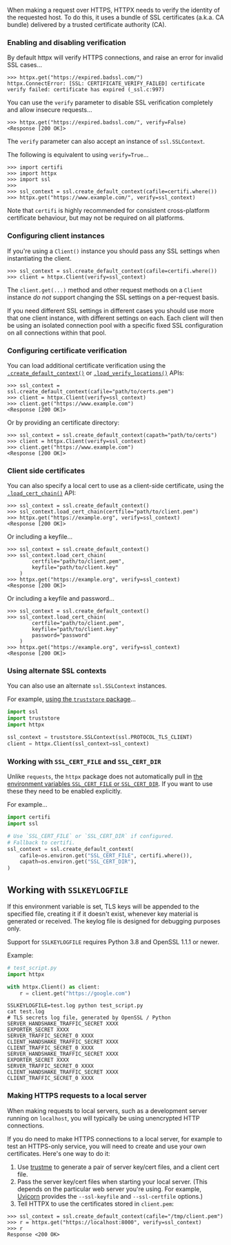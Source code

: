 When making a request over HTTPS, HTTPX needs to verify the identity of the requested host. To do this, it uses a bundle of SSL certificates (a.k.a. CA bundle) delivered by a trusted certificate authority (CA).

### Enabling and disabling verification

By default httpx will verify HTTPS connections, and raise an error for invalid SSL cases...

```pycon
>>> httpx.get("https://expired.badssl.com/")
httpx.ConnectError: [SSL: CERTIFICATE_VERIFY_FAILED] certificate verify failed: certificate has expired (_ssl.c:997)
```

You can use the `verify` parameter to disable SSL verification completely and allow insecure requests...

```pycon
>>> httpx.get("https://expired.badssl.com/", verify=False)
<Response [200 OK]>
```

The `verify` parameter can also accept an instance of `ssl.SSLContext`.

The following is equivalent to using `verify=True`...

```pycon
>>> import certifi
>>> import httpx
>>> import ssl
>>>
>>> ssl_context = ssl.create_default_context(cafile=certifi.where())
>>> httpx.get("https://www.example.com/", verify=ssl_context)
```

Note that `certifi` is highly recommended for consistent cross-platform certificate behaviour, but may not be required on all platforms.

### Configuring client instances

If you're using a `Client()` instance you should pass any SSL settings when instantiating the client.

```pycon
>>> ssl_context = ssl.create_default_context(cafile=certifi.where())
>>> client = httpx.Client(verify=ssl_context)
```

The `client.get(...)` method and other request methods on a `Client` instance *do not* support changing the SSL settings on a per-request basis.

If you need different SSL settings in different cases you should use more that one client instance, with different settings on each. Each client will then be using an isolated connection pool with a specific fixed SSL configuration on all connections within that pool.

### Configuring certificate verification

You can load additional certificate verification using the [`.create_default_context()`](https://docs.python.org/3/library/ssl.html#ssl.create_default_context) or [`.load_verify_locations()`](https://docs.python.org/3/library/ssl.html#ssl.SSLContext.load_verify_locations) APIs:

```pycon
>>> ssl_context = ssl.create_default_context(cafile="path/to/certs.pem")
>>> client = httpx.Client(verify=ssl_context)
>>> client.get("https://www.example.com")
<Response [200 OK]>
```

Or by providing an certificate directory:

```pycon
>>> ssl_context = ssl.create_default_context(capath="path/to/certs")
>>> client = httpx.Client(verify=ssl_context)
>>> client.get("https://www.example.com")
<Response [200 OK]>
```

### Client side certificates

You can also specify a local cert to use as a client-side certificate, using the [`.load_cert_chain()`](https://docs.python.org/3/library/ssl.html#ssl.SSLContext.load_cert_chain) API:

```pycon
>>> ssl_context = ssl.create_default_context()
>>> ssl_context.load_cert_chain(certfile="path/to/client.pem")
>>> httpx.get("https://example.org", verify=ssl_context)
<Response [200 OK]>
```

Or including a keyfile...

```pycon
>>> ssl_context = ssl.create_default_context()
>>> ssl_context.load_cert_chain(
        certfile="path/to/client.pem",
        keyfile="path/to/client.key"
    )
>>> httpx.get("https://example.org", verify=ssl_context)
<Response [200 OK]>
```

Or including a keyfile and password...

```pycon
>>> ssl_context = ssl.create_default_context()
>>> ssl_context.load_cert_chain(
        certfile="path/to/client.pem",
        keyfile="path/to/client.key"
        password="password"
    )
>>> httpx.get("https://example.org", verify=ssl_context)
<Response [200 OK]>
```

### Using alternate SSL contexts

You can also use an alternate `ssl.SSLContext` instances.

For example, [using the `truststore` package](https://truststore.readthedocs.io/)...

```python
import ssl
import truststore
import httpx

ssl_context = truststore.SSLContext(ssl.PROTOCOL_TLS_CLIENT)
client = httpx.Client(ssl_context=ssl_context)
```

### Working with `SSL_CERT_FILE` and `SSL_CERT_DIR`

Unlike `requests`, the `httpx` package does not automatically pull in [the environment variables `SSL_CERT_FILE` or `SSL_CERT_DIR`](https://www.openssl.org/docs/manmaster/man3/SSL_CTX_set_default_verify_paths.html). If you want to use these they need to be enabled explicitly.

For example...

```python
import certifi
import ssl

# Use `SSL_CERT_FILE` or `SSL_CERT_DIR` if configured.
# Fallback to certifi.
ssl_context = ssl.create_default_context(
    cafile=os.environ.get("SSL_CERT_FILE", certifi.where()),
    capath=os.environ.get("SSL_CERT_DIR"),
)
```

## Working with `SSLKEYLOGFILE`

If this environment variable is set, TLS keys will be appended to the specified file, creating it if it doesn't exist, whenever key material is generated or received. The keylog file is designed for debugging purposes only.

Support for `SSLKEYLOGFILE` requires Python 3.8 and OpenSSL 1.1.1 or newer.

Example:

```python
# test_script.py
import httpx

with httpx.Client() as client:
    r = client.get("https://google.com")
```

```console
SSLKEYLOGFILE=test.log python test_script.py
cat test.log
# TLS secrets log file, generated by OpenSSL / Python
SERVER_HANDSHAKE_TRAFFIC_SECRET XXXX
EXPORTER_SECRET XXXX
SERVER_TRAFFIC_SECRET_0 XXXX
CLIENT_HANDSHAKE_TRAFFIC_SECRET XXXX
CLIENT_TRAFFIC_SECRET_0 XXXX
SERVER_HANDSHAKE_TRAFFIC_SECRET XXXX
EXPORTER_SECRET XXXX
SERVER_TRAFFIC_SECRET_0 XXXX
CLIENT_HANDSHAKE_TRAFFIC_SECRET XXXX
CLIENT_TRAFFIC_SECRET_0 XXXX
```

### Making HTTPS requests to a local server

When making requests to local servers, such as a development server running on `localhost`, you will typically be using unencrypted HTTP connections.

If you do need to make HTTPS connections to a local server, for example to test an HTTPS-only service, you will need to create and use your own certificates. Here's one way to do it:

1. Use [trustme](https://github.com/python-trio/trustme) to generate a pair of server key/cert files, and a client cert file.
2. Pass the server key/cert files when starting your local server. (This depends on the particular web server you're using. For example, [Uvicorn](https://www.uvicorn.org) provides the `--ssl-keyfile` and `--ssl-certfile` options.)
3. Tell HTTPX to use the certificates stored in `client.pem`:

```pycon
>>> ssl_context = ssl.create_default_context(cafile="/tmp/client.pem")
>>> r = httpx.get("https://localhost:8000", verify=ssl_context)
>>> r
Response <200 OK>
```
